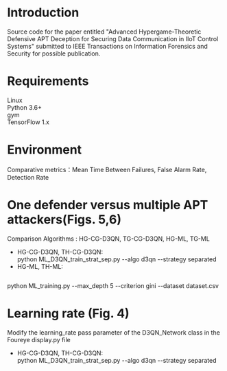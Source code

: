 # Introduction  
Source code for the paper entitled "Advanced Hypergame-Theoretic Defensive APT Deception for Securing Data Communication in IIoT Control Systems" submitted to IEEE Transactions on Information Forensics and Security for possible publication.
# Requirements  
Linux  
Python 3.6+  
gym  
TensorFlow 1.x
# Environment  
Comparative metrics：Mean Time Between Failures, False Alarm Rate, Detection Rate
# One defender versus multiple APT attackers(Figs. 5,6)  
Comparison Algorithms : HG-CG-D3QN, TG-CG-D3QN, HG-ML, TG-ML  
- HG-CG-D3QN, TH-CG-D3QN:   
python ML_D3QN_train_strat_sep.py --algo d3qn --strategy separated  
- HG-ML, TH-ML:
  ```bash  
python ML_training.py --max_depth 5 --criterion gini --dataset dataset.csv

# Learning rate (Fig. 4)  
Modify the learning_rate pass parameter of the D3QN_Network class in the Foureye display.py file  
- HG-CG-D3QN, TH-CG-D3QN:  
 python ML_D3QN_train_strat_sep.py --algo d3qn --strategy separated  




 



 












